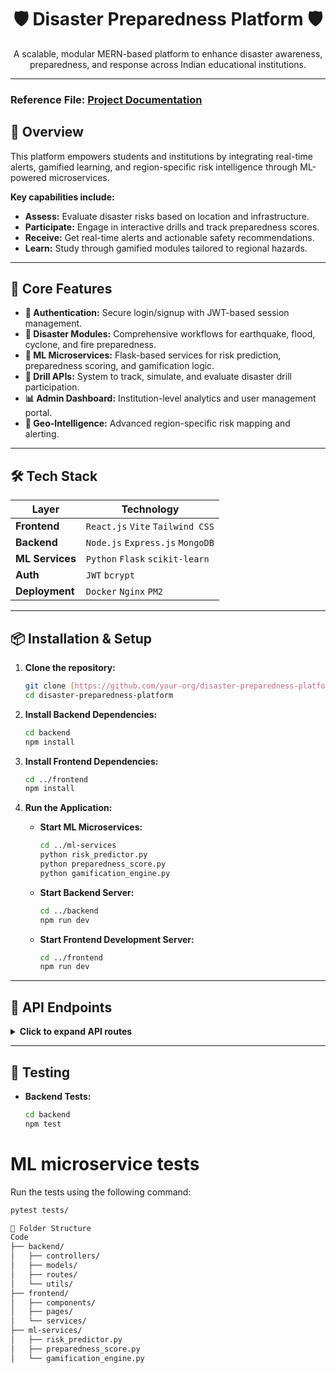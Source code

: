 <div align="center">
  <h1>🛡️ Disaster Preparedness Platform 🛡️</h1>
  <p>
    A scalable, modular MERN-based platform to enhance disaster awareness, preparedness, and response across Indian educational institutions.
  </p>
</div>

---

### **Reference File:** [Project Documentation](https://docs.google.com/document/d/1ghVRYjTGqUyCVltGO3n1ys2Ib0bqNGlwdWxZ4AESR88/edit?usp=sharing)

## 🧭 Overview

This platform empowers students and institutions by integrating real-time alerts, gamified learning, and region-specific risk intelligence through ML-powered microservices.

**Key capabilities include:**
- **Assess:** Evaluate disaster risks based on location and infrastructure.
- **Participate:** Engage in interactive drills and track preparedness scores.
- **Receive:** Get real-time alerts and actionable safety recommendations.
- **Learn:** Study through gamified modules tailored to regional hazards.

---

## 🚀 Core Features

- **🔐 Authentication:** Secure login/signup with JWT-based session management.
- **🌋 Disaster Modules:** Comprehensive workflows for earthquake, flood, cyclone, and fire preparedness.
- **🧠 ML Microservices:** Flask-based services for risk prediction, preparedness scoring, and gamification logic.
- **🧪 Drill APIs:** System to track, simulate, and evaluate disaster drill participation.
- **📊 Admin Dashboard:** Institution-level analytics and user management portal.
- **📍 Geo-Intelligence:** Advanced region-specific risk mapping and alerting.

---

## 🛠️ Tech Stack

| Layer       | Technology                               |
|-------------|------------------------------------------|
| **Frontend** | `React.js` `Vite` `Tailwind CSS`         |
| **Backend** | `Node.js` `Express.js` `MongoDB`         |
| **ML Services**| `Python` `Flask` `scikit-learn`          |
| **Auth** | `JWT` `bcrypt`                           |
| **Deployment**| `Docker` `Nginx` `PM2`                   |

---

## 📦 Installation & Setup

1.  **Clone the repository:**
    ```bash
    git clone [https://github.com/your-org/disaster-preparedness-platform.git](https://github.com/your-org/disaster-preparedness-platform.git)
    cd disaster-preparedness-platform
    ```

2.  **Install Backend Dependencies:**
    ```bash
    cd backend
    npm install
    ```

3.  **Install Frontend Dependencies:**
    ```bash
    cd ../frontend
    npm install
    ```

4.  **Run the Application:**
    - **Start ML Microservices:**
      ```bash
      cd ../ml-services
      python risk_predictor.py
      python preparedness_score.py
      python gamification_engine.py
      ```
    - **Start Backend Server:**
      ```bash
      cd ../backend
      npm run dev
      ```
    - **Start Frontend Development Server:**
      ```bash
      cd ../frontend
      npm run dev
      ```

---

## 🔌 API Endpoints

<details>
<summary><strong>Click to expand API routes</strong></summary>

### Auth
- `POST /api/auth/signup`
- `POST /api/auth/login`

### Disaster Modules
- `GET /api/disaster/:type`
- `POST /api/disaster/report`

### Drill
- `GET /api/drill/:userId`
- `POST /api/drill/submit`

### ML Integration
- `POST /ml/risk-score`
- `POST /ml/preparedness-score`
- `POST /ml/gamify`

</details>

---

## 🧪 Testing

- **Backend Tests:**
  ```bash
  cd backend
  npm test

# ML microservice tests

Run the tests using the following command:
```bash 
pytest tests/

📁 Folder Structure
Code
├── backend/
│   ├── controllers/
│   ├── models/
│   ├── routes/
│   └── utils/
├── frontend/
│   ├── components/
│   ├── pages/
│   └── services/
├── ml-services/
│   ├── risk_predictor.py
│   ├── preparedness_score.py
│   └── gamification_engine.py

```